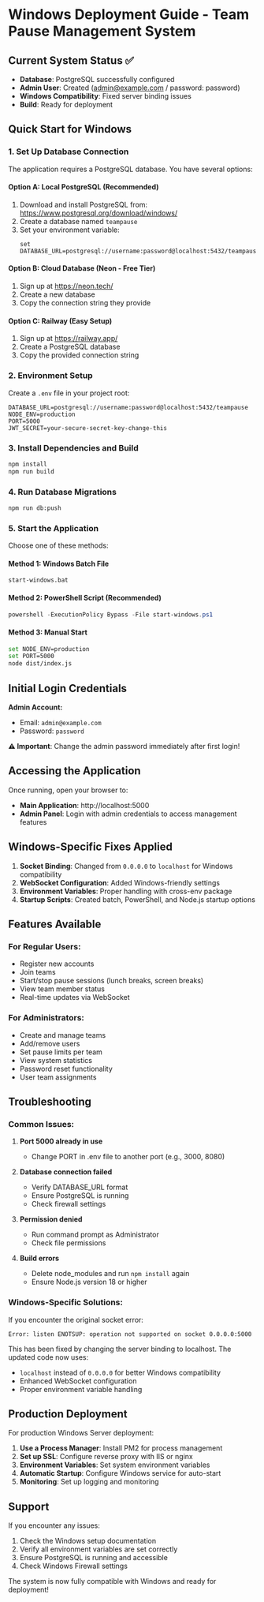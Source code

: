 # Windows Deployment Guide - Team Pause Management System

## Current System Status ✅
- **Database**: PostgreSQL successfully configured
- **Admin User**: Created (admin@example.com / password: password)
- **Windows Compatibility**: Fixed server binding issues
- **Build**: Ready for deployment

## Quick Start for Windows

### 1. Set Up Database Connection
The application requires a PostgreSQL database. You have several options:

#### Option A: Local PostgreSQL (Recommended)
1. Download and install PostgreSQL from: https://www.postgresql.org/download/windows/
2. Create a database named `teampause`
3. Set your environment variable:
   ```
   set DATABASE_URL=postgresql://username:password@localhost:5432/teampause
   ```

#### Option B: Cloud Database (Neon - Free Tier)
1. Sign up at https://neon.tech/
2. Create a new database
3. Copy the connection string they provide

#### Option C: Railway (Easy Setup)
1. Sign up at https://railway.app/
2. Create a PostgreSQL database
3. Copy the provided connection string

### 2. Environment Setup
Create a `.env` file in your project root:
```
DATABASE_URL=postgresql://username:password@localhost:5432/teampause
NODE_ENV=production
PORT=5000
JWT_SECRET=your-secure-secret-key-change-this
```

### 3. Install Dependencies and Build
```bash
npm install
npm run build
```

### 4. Run Database Migrations
```bash
npm run db:push
```

### 5. Start the Application
Choose one of these methods:

#### Method 1: Windows Batch File
```batch
start-windows.bat
```

#### Method 2: PowerShell Script (Recommended)
```powershell
powershell -ExecutionPolicy Bypass -File start-windows.ps1
```

#### Method 3: Manual Start
```bash
set NODE_ENV=production
set PORT=5000
node dist/index.js
```

## Initial Login Credentials

**Admin Account:**
- Email: `admin@example.com`
- Password: `password`

**⚠️ Important**: Change the admin password immediately after first login!

## Accessing the Application

Once running, open your browser to:
- **Main Application**: http://localhost:5000
- **Admin Panel**: Login with admin credentials to access management features

## Windows-Specific Fixes Applied

1. **Socket Binding**: Changed from `0.0.0.0` to `localhost` for Windows compatibility
2. **WebSocket Configuration**: Added Windows-friendly settings
3. **Environment Variables**: Proper handling with cross-env package
4. **Startup Scripts**: Created batch, PowerShell, and Node.js startup options

## Features Available

### For Regular Users:
- Register new accounts
- Join teams
- Start/stop pause sessions (lunch breaks, screen breaks)
- View team member status
- Real-time updates via WebSocket

### For Administrators:
- Create and manage teams
- Add/remove users
- Set pause limits per team
- View system statistics
- Password reset functionality
- User team assignments

## Troubleshooting

### Common Issues:

1. **Port 5000 already in use**
   - Change PORT in .env file to another port (e.g., 3000, 8080)

2. **Database connection failed**
   - Verify DATABASE_URL format
   - Ensure PostgreSQL is running
   - Check firewall settings

3. **Permission denied**
   - Run command prompt as Administrator
   - Check file permissions

4. **Build errors**
   - Delete node_modules and run `npm install` again
   - Ensure Node.js version 18 or higher

### Windows-Specific Solutions:

If you encounter the original socket error:
```
Error: listen ENOTSUP: operation not supported on socket 0.0.0.0:5000
```

This has been fixed by changing the server binding to localhost. The updated code now uses:
- `localhost` instead of `0.0.0.0` for better Windows compatibility
- Enhanced WebSocket configuration
- Proper environment variable handling

## Production Deployment

For production Windows Server deployment:

1. **Use a Process Manager**: Install PM2 for process management
2. **Set up SSL**: Configure reverse proxy with IIS or nginx
3. **Environment Variables**: Set system environment variables
4. **Automatic Startup**: Configure Windows service for auto-start
5. **Monitoring**: Set up logging and monitoring

## Support

If you encounter any issues:
1. Check the Windows setup documentation
2. Verify all environment variables are set correctly
3. Ensure PostgreSQL is running and accessible
4. Check Windows Firewall settings

The system is now fully compatible with Windows and ready for deployment!
